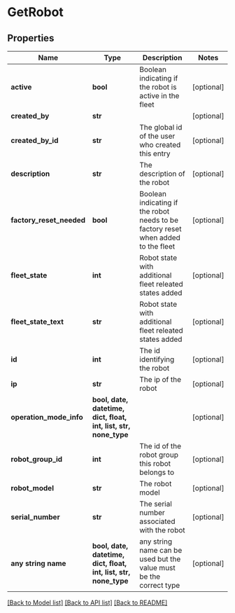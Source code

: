 # GetRobot


## Properties
Name | Type | Description | Notes
------------ | ------------- | ------------- | -------------
**active** | **bool** | Boolean indicating if the robot is active in the fleet | [optional] 
**created_by** | **str** |  | [optional] 
**created_by_id** | **str** | The global id of the user who created this entry | [optional] 
**description** | **str** | The description of the robot | [optional] 
**factory_reset_needed** | **bool** | Boolean indicating if the robot needs to be factory reset when added to the fleet | [optional] 
**fleet_state** | **int** | Robot state with additional fleet releated states added | [optional] 
**fleet_state_text** | **str** | Robot state with additional fleet releated states added | [optional] 
**id** | **int** | The id identifying the robot | [optional] 
**ip** | **str** | The ip of the robot | [optional] 
**operation_mode_info** | **bool, date, datetime, dict, float, int, list, str, none_type** |  | [optional] 
**robot_group_id** | **int** | The id of the robot group this robot belongs to | [optional] 
**robot_model** | **str** | The robot model | [optional] 
**serial_number** | **str** | The serial number associated with the robot | [optional] 
**any string name** | **bool, date, datetime, dict, float, int, list, str, none_type** | any string name can be used but the value must be the correct type | [optional]

[[Back to Model list]](../README.md#documentation-for-models) [[Back to API list]](../README.md#documentation-for-api-endpoints) [[Back to README]](../README.md)


